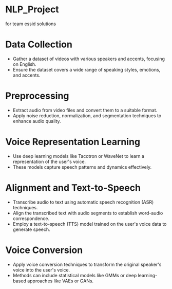 # NLP_Project
for team essid solutions

# Data Collection

- Gather a dataset of videos with various speakers and accents, focusing on English.
- Ensure the dataset covers a wide range of speaking styles, emotions, and accents.

# Preprocessing

- Extract audio from video files and convert them to a suitable format.
- Apply noise reduction, normalization, and segmentation techniques to enhance audio quality.

# Voice Representation Learning

- Use deep learning models like Tacotron or WaveNet to learn a representation of the user's voice.
- These models capture speech patterns and dynamics effectively.

# Alignment and Text-to-Speech

- Transcribe audio to text using automatic speech recognition (ASR) techniques.
- Align the transcribed text with audio segments to establish word-audio correspondence.
- Employ a text-to-speech (TTS) model trained on the user's voice data to generate speech.

# Voice Conversion

- Apply voice conversion techniques to transform the original speaker's voice into the user's voice.
- Methods can include statistical models like GMMs or deep learning-based approaches like VAEs or GANs.
